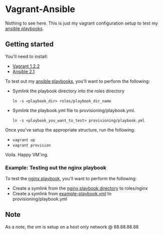 # Vagrant-Ansible

Nothing to see here.  This is just my vagrant configuration setup to test
my [ansible playbooks](https://github.com/ryankanno/playbooks/).

## Getting started

You'll need to install:

  * [Vagrant 1.2.2](http://downloads.vagrantup.com/)
  * [Ansible 2.1](http://www.ansibleworks.com/docs/gettingstarted.html)

To test out my [ansible playbooks](https://github.com/ryankanno/playbooks/), you'll want to perform the following:

  * Symlink the playbook directory into the roles directory <br/><br/> `ln -s <playbook_dir> roles/playbook_dir_name`

  * Symlink the playbook.yml file to provisioning/playbook.yml. <br/><br/> `ln -s <playbook_you_want_to_test> provisioning/playbook.yml`

Once you've setup the appropriate structure, run the following:

  * `vagrant up`
  * `vagrant provision`

Voila. Happy VM'ing.

### Example: Testing out the nginx playbook

To test the [nginx playbook](https://github.com/ryankanno/playbooks/tree/master/nginx), you'll want to perform the following:

  * Create a symlink from the [nginx playbook directory](https://github.com/ryankanno/playbooks/tree/master/nginx) to roles/nginx
  * Create a symlink from [example-playbook.yml](https://github.com/ryankanno/playbooks/blob/master/nginx/example-playbook.yml) to provisioning/playbook.yml

## Note

As a note, the vm is setup on a host only network @ 88.88.88.88
